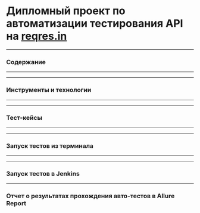 # Дипломный проект по автоматизации тестирования API на [reqres.in](https://reqres.in/)

---

### Содержание 

---


---

### Инструменты и технологии 

---


---

### Тест-кейсы 

---


---

### Запуск тестов из терминала 

---


---

### Запуск тестов в Jenkins 

---


### Отчет о результатах прохождения авто-тестов в Allure Report 
